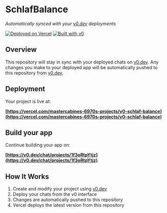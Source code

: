 # SchlafBalance

*Automatically synced with your [v0.dev](https://v0.dev) deployments*

[![Deployed on Vercel](https://img.shields.io/badge/Deployed%20on-Vercel-black?style=for-the-badge&logo=vercel)](https://vercel.com/mastercabines-6970s-projects/v0-schlaf-balance)
[![Built with v0](https://img.shields.io/badge/Built%20with-v0.dev-black?style=for-the-badge)](https://v0.dev/chat/projects/1f3oRtpYtjz)

## Overview

This repository will stay in sync with your deployed chats on [v0.dev](https://v0.dev).
Any changes you make to your deployed app will be automatically pushed to this repository from [v0.dev](https://v0.dev).

## Deployment

Your project is live at:

**[https://vercel.com/mastercabines-6970s-projects/v0-schlaf-balance](https://vercel.com/mastercabines-6970s-projects/v0-schlaf-balance)**

## Build your app

Continue building your app on:

**[https://v0.dev/chat/projects/1f3oRtpYtjz](https://v0.dev/chat/projects/1f3oRtpYtjz)**

## How It Works

1. Create and modify your project using [v0.dev](https://v0.dev)
2. Deploy your chats from the v0 interface
3. Changes are automatically pushed to this repository
4. Vercel deploys the latest version from this repository
